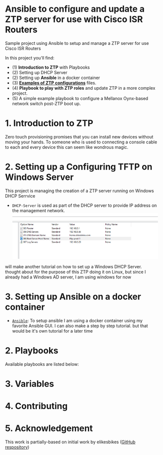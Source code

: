 # Ansible to configure and update a ZTP server for use with Cisco ISR Routers

Sample project using Ansible to setup and manage a ZTP server for use Cisco ISR Routers

In this project you'll find:
- (1) **Introduction to ZTP** with Playbooks
- (2) Setting up DHCP Server
- (2) Setting up **Ansible** in a docker container
- (3) **[Examples of ZTP configurations](conf)** files.
- (4) **Playbook to play with ZTP roles** and update ZTP in a more complex project.
- (5) A simple example playbook to configure a Mellanox Oynx-based network switch post-ZTP boot up.

# 1. Introduction to ZTP

Zero touch provisioning promises that you can install new devices without moving your hands. To someone who is used to connecting a console cable to each and every device this can seem like wondrous magic.


# 2. Setting up a Configuring TFTP on Windows Server

This project is managing the creation of a ZTP server running on Windows DHCP Serrvice
- `DHCP-Server` is used as part of the DHCP server to provide IP address on the management network.
![alt text](image.png)

will make another tutorial on how to set up a Windows DHCP Server. thought about for the purpose of this ZTP doing it on Linux, but since I already had a Windows AD server, I am using windows for now


# 3. Setting up Ansible on a docker container

- [`Ansible`](https://github.com/elikesbikes/tutorials/blob/main/docker-compose/ansible/docker-compose.yml): To setup ansible I am using a docker container using my favorite Ansible GUI. I can also make a step by step tutorial. but that would be it's own tutorial for a later time

 

# 2. Playbooks

Available playbooks are listed below:


# 3. Variables


# 4. Contributing


# 5. Acknowledgement

This work is partially-based on initial work by elikesbikes ([GitHub respository](https://github.com/elikesbikes/tutorials/blob/main/network/zero-tp))